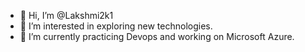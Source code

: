- 👋 Hi, I’m @Lakshmi2k1
- 👀 I’m interested in exploring new technologies.
- 🌱 I’m currently practicing Devops and working on Microsoft Azure.
